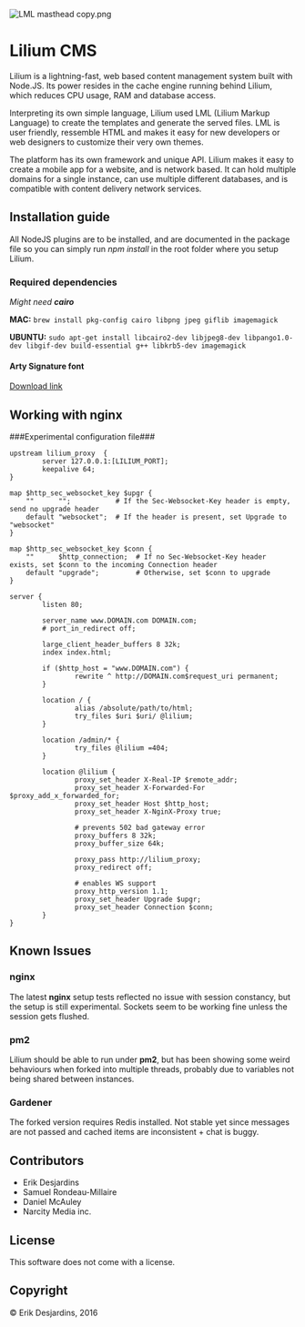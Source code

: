 ![LML masthead copy.png](https://bitbucket.org/repo/yqaMzz/images/422959623-LML%20masthead%20copy.png)

# Lilium CMS #

Lilium is a lightning-fast, web based content management system built with Node.JS. Its power resides in the cache engine running behind Lilium, which reduces CPU usage, RAM and database access.

Interpreting its own simple language, Lilium used LML (Lilium Markup Language) to create the templates and generate the served files. LML is user friendly, ressemble HTML and makes it easy for new developers or web designers to customize their very own themes.

The platform has its own framework and unique API. Lilium makes it easy to create a mobile app for a website, and is network based. It can hold multiple domains for a single instance, can use multiple different databases, and is compatible with content delivery network services. 

## Installation guide

All NodeJS plugins are to be installed, and are documented in the package file so you can simply run *npm install* in the root folder where you setup Lilium.

### Required dependencies
*Might need **cairo***

**MAC:** `brew install pkg-config cairo libpng jpeg giflib imagemagick`

**UBUNTU:**
`sudo apt-get install libcairo2-dev libjpeg8-dev libpango1.0-dev libgif-dev build-essential g++ libkrb5-dev imagemagick`

#### Arty Signature font
[Download link](http://www.1001fonts.com/arty-signature-font.html)

## Working with nginx ##
###Experimental configuration file###

```
upstream lilium_proxy  {
        server 127.0.0.1:[LILIUM_PORT];
        keepalive 64;
}

map $http_sec_websocket_key $upgr {
    ""      "";           # If the Sec-Websocket-Key header is empty, send no upgrade header
    default "websocket";  # If the header is present, set Upgrade to "websocket"
}

map $http_sec_websocket_key $conn {
    ""      $http_connection;  # If no Sec-Websocket-Key header exists, set $conn to the incoming Connection header
    default "upgrade";         # Otherwise, set $conn to upgrade
}

server {
        listen 80;

        server_name www.DOMAIN.com DOMAIN.com;
        # port_in_redirect off;

        large_client_header_buffers 8 32k;
        index index.html;

        if ($http_host = "www.DOMAIN.com") {
                rewrite ^ http://DOMAIN.com$request_uri permanent;
        }

        location / {
                alias /absolute/path/to/html;
                try_files $uri $uri/ @lilium;
        }

        location /admin/* {
                try_files @lilium =404;
        }

        location @lilium {
                proxy_set_header X-Real-IP $remote_addr;
                proxy_set_header X-Forwarded-For $proxy_add_x_forwarded_for;
                proxy_set_header Host $http_host;
                proxy_set_header X-NginX-Proxy true;

                # prevents 502 bad gateway error
                proxy_buffers 8 32k;
                proxy_buffer_size 64k;

                proxy_pass http://lilium_proxy;
                proxy_redirect off;

                # enables WS support
                proxy_http_version 1.1;
                proxy_set_header Upgrade $upgr;
                proxy_set_header Connection $conn;
        }
}
```

## Known Issues ##

### nginx ###
The latest **nginx** setup tests reflected no issue with session constancy, but the setup is still experimental. 
Sockets seem to be working fine unless the session gets flushed. 

### pm2 ###
Lilium should be able to run under **pm2**, but has been showing some weird behaviours when forked into multiple threads, probably due to variables not being shared between instances.

### Gardener ###
The forked version requires Redis installed. Not stable yet since messages are not passed and cached items are inconsistent + chat is buggy.

## Contributors ##

* Erik Desjardins
* Samuel Rondeau-Millaire
* Daniel McAuley
* Narcity Media inc.

## License ##
This software does not come with a license. 

## Copyright ##
© Erik Desjardins, 2016
